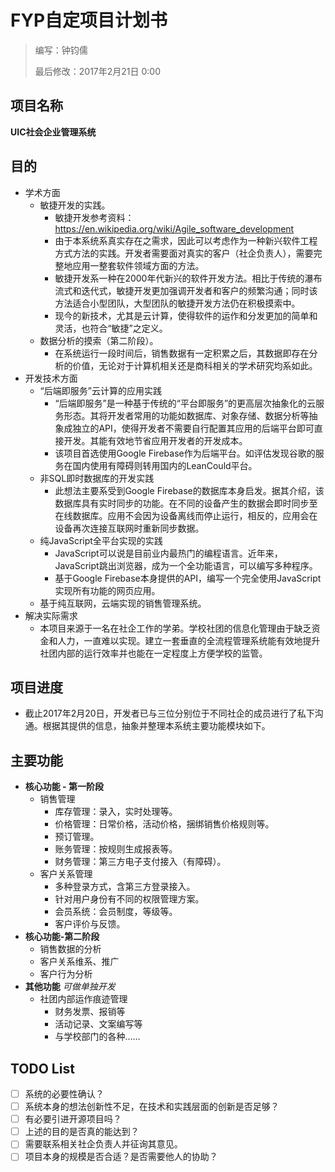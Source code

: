 # FYP自定项目计划书

> 编写：钟钧儒
>
> 最后修改：2017年2月21日 0:00

## 项目名称

**UIC社会企业管理系统**

## 目的

* 学术方面
  * 敏捷开发的实践。
    * 敏捷开发参考资料：https://en.wikipedia.org/wiki/Agile_software_development
    * 由于本系统系真实存在之需求，因此可以考虑作为一种新兴软件工程方式方法的实践。开发者需要面对真实的客户（社企负责人），需要完整地应用一整套软件领域方面的方法。
    * 敏捷开发系一种在2000年代新兴的软件开发方法。相比于传统的瀑布流式和迭代式，敏捷开发更加强调开发者和客户的频繁沟通；同时该方法适合小型团队，大型团队的敏捷开发方法仍在积极摸索中。
    * 现今的新技术，尤其是云计算，使得软件的运作和分发更加的简单和灵活，也符合“敏捷”之定义。
  * 数据分析的摸索（第二阶段）。
    * 在系统运行一段时间后，销售数据有一定积累之后，其数据即存在分析的价值，无论对于计算机相关还是商科相关的学术研究均系如此。
* 开发技术方面
  * “后端即服务”云计算的应用实践
    * “后端即服务”是一种基于传统的“平台即服务”的更高层次抽象化的云服务形态。其将开发者常用的功能如数据库、对象存储、数据分析等抽象成独立的API，使得开发者不需要自行配置其应用的后端平台即可直接开发。其能有效地节省应用开发者的开发成本。
    * 该项目首选使用Google Firebase作为后端平台。如评估发现谷歌的服务在国内使用有障碍则转用国内的LeanCould平台。
  * 非SQL即时数据库的开发实践
    * 此想法主要系受到Google Firebase的数据库本身启发。据其介绍，该数据库具有实时同步的功能。在不同的设备产生的数据会即时同步至在线数据库。应用不会因为设备离线而停止运行，相反的，应用会在设备再次连接互联网时重新同步数据。
  * 纯JavaScript全平台实现的实践
    * JavaScript可以说是目前业内最热门的编程语言。近年来，JavaScript跳出浏览器，成为一个全功能语言，可以编写多种程序。
    * 基于Google Firebase本身提供的API，编写一个完全使用JavaScript实现所有功能的网页应用。
  * 基于纯互联网，云端实现的销售管理系统。
* 解决实际需求
  * 本项目来源于一名在社企工作的学弟。学校社团的信息化管理由于缺乏资金和人力，一直难以实现。建立一套垂直的全流程管理系统能有效地提升社团内部的运行效率并也能在一定程度上方便学校的监管。

## 项目进度

* 截止2017年2月20日，开发者已与三位分别位于不同社企的成员进行了私下沟通。根据其提供的信息，抽象并整理本系统主要功能模块如下。

## 主要功能

* **核心功能 - 第一阶段**
  * 销售管理
    * 库存管理：录入，实时处理等。
    * 价格管理：日常价格，活动价格，捆绑销售价格规则等。
    * 预订管理。
    * 账务管理：按规则生成报表等。
    * 财务管理：第三方电子支付接入（有障碍）。
  * 客户关系管理
    * 多种登录方式，含第三方登录接入。
    * 针对用户身份有不同的权限管理方案。
    * 会员系统：会员制度，等级等。
    * 客户评价与反馈。
* **核心功能-第二阶段**
  * 销售数据的分析
  * 客户关系维系、推广
  * 客户行为分析
* **其他功能** *可做单独开发*
  * 社团内部运作痕迹管理
    * 财务发票、报销等
    * 活动记录、文案编写等
    * 与学校部门的各种……

## TODO List

- [ ] 系统的必要性确认？
- [ ] 系统本身的想法创新性不足，在技术和实践层面的创新是否足够？
- [ ] 有必要引进开源项目吗？
- [ ] 上述的目的是否真的能达到？
- [ ] 需要联系相关社企负责人并征询其意见。
- [ ] 项目本身的规模是否合适？是否需要他人的协助？
